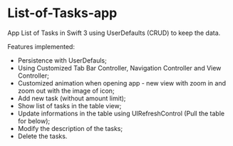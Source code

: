 # List-of-Tasks-app
App List of Tasks in Swift 3 using UserDefaults (CRUD) to keep the data.

Features implemented:
- Persistence with UserDefauls;
- Using Customized Tab Bar Controller, Navigation Controller and View Controller;
- Customized animation when opening app - new view with zoom in and zoom out with the image of icon;
- Add new task (without amount limit);
- Show list of tasks in the table view;
- Update informations in the table using UIRefreshControl (Pull the table for below);
- Modify the description of the tasks;
- Delete the tasks.
